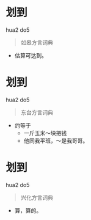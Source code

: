 # 划到
hua2 do5
> 如皋方言词典
- 估算可达到。

# 划到
hua2 do5
> 东台方言词典
- 约等于
  - 一斤玉米～块把钱
  - 他同我平班，～是我哥哥。

# 划到
hua2 do5
> 兴化方言词典
- 算，算的。
